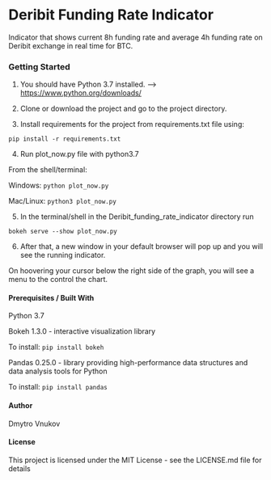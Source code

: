 # Deribit Funding Rate Indicator

Indicator that shows current 8h funding rate and average 4h funding rate on Deribit exchange in real time for BTC. 

### Getting Started

1) You should have Python 3.7 installed. --> https://www.python.org/downloads/

2) Clone or download the project and go to the project directory.

3) Install requirements for the project from requirements.txt file using:

`pip install -r requirements.txt`
 
4) Run plot_now.py file with python3.7

From the shell/terminal:

Windows: `python plot_now.py`

Mac/Linux: `python3 plot_now.py`

5) In the terminal/shell in the Deribit_funding_rate_indicator directory run 

`bokeh serve --show plot_now.py`

6) After that, a new window in your default browser will pop up and you will see the running indicator.

On hoovering your cursor below the right side of the graph, you will see a menu to the control the chart.


#### Prerequisites / Built With

Python 3.7

Bokeh 1.3.0 - interactive visualization library

To install: 
`pip install bokeh`

Pandas 0.25.0 - library providing high-performance data structures and data analysis tools for Python

To install: 
`pip install pandas`

#### Author

Dmytro Vnukov

#### License

This project is licensed under the MIT License - see the LICENSE.md file for details
